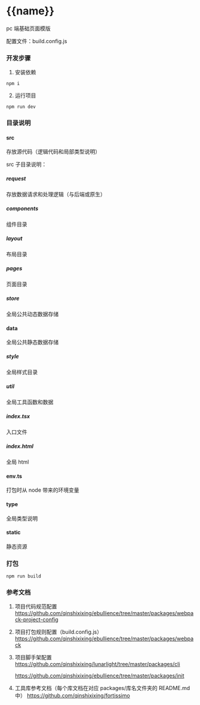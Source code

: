 # {{name}}

pc 端基础页面模版

配置文件：build.config.js

### 开发步骤

1. 安装依赖

```shell
npm i
```

2. 运行项目

```shell
npm run dev
```

### 目录说明

#### src

存放源代码（逻辑代码和局部类型说明）

src 子目录说明：

##### request

存放数据请求和处理逻辑（与后端或原生）

##### components

组件目录

##### layout

布局目录

##### pages

页面目录

##### store

全局公共动态数据存储

#### data

全局公共静态数据存储

##### style

全局样式目录

##### util

全局工具函数和数据

##### index.tsx

入口文件

##### index.html

全局 html

#### env.ts

打包时从 node 带来的环境变量

#### type

全局类型说明

#### static

静态资源

### 打包

```shell
npm run build
```

### 参考文档

1. 项目代码规范配置
   https://github.com/qinshixixing/ebullience/tree/master/packages/webpack-project-config

2. 项目打包规则配置（build.config.js）
   https://github.com/qinshixixing/ebullience/tree/master/packages/webpack

3. 项目脚手架配置
   https://github.com/qinshixixing/lunarlight/tree/master/packages/cli

   https://github.com/qinshixixing/ebullience/tree/master/packages/init

4. 工具库参考文档（每个库文档在对应 packages/库名文件夹的 README.md 中）
   https://github.com/qinshixixing/fortissimo
